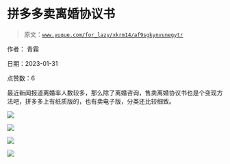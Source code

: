 # 拼多多卖离婚协议书

> 原文：[`www.yuque.com/for_lazy/xkrm14/af9sgkynvunegytr`](https://www.yuque.com/for_lazy/xkrm14/af9sgkynvunegytr)



作者： 青霜 

日期：2023-01-31 

点赞数：6 

最近新闻报道离婚率人数较多，那么除了离婚咨询，售卖离婚协议书也是个变现方法吧，拼多多上有纸质版的，也有卖电子版，分类还比较细致。 

![](img/9bc41ba79995c49d8a6bc2d9e1d17630.png)  

![](img/56f84d65d192004ded0827085aa7a9a7.png)  

![](img/79040da9e5ab3bdf0bcc5503741bc07f.png)  

![](img/dfb39836a797dbde10864d45f2a53629.png)  

